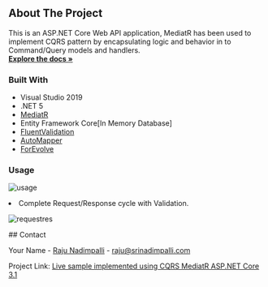 



<!-- ABOUT THE PROJECT -->
## About The Project
This is an ASP.NET Core Web API application, MediatR has been used to implement CQRS pattern by encapsulating logic and behavior in to Command/Query models and handlers.
    <br />
    <a target="_blank" href="https://www.srinadimpalli.com/2021/05/vertical-slice-architecture-using-net5-cqrs-mediatr-ef-core-c/"><strong>Explore the docs »</strong></a>
    
### Built With
* Visual Studio 2019
* .NET 5
* [MediatR](https://www.nuget.org/packages/MediatR/)
* Entity Framework Core[In Memory Database]
* [FluentValidation ](https://getbootstrap.com)
* [AutoMapper](https://automapper.org/)
* [ForEvolve](https://github.com/ForEvolve/ForEvolve.DependencyInjection)

### Usage
<p align="left">
      <img src="https://www.srinadimpalli.com/wp-content/uploads/2021/05/swageroutput-644x480.png" alt="usage">
</P

* Complete Request/Response cycle with Validation.
<p align="left">
      <img src="https://www.srinadimpalli.com/wp-content/uploads/2021/05/RequestFlowvalidation-644x268.png" alt="requestres">
</P
<!-- CONTACT -->
## Contact

Your Name - [Raju Nadimpalli](https://srinadimpalli.com) - raju@srinadimpalli.com

Project Link: [Live sample implemented using CQRS MediatR ASP.NET Core 3.1](http://srinadimpalli-001-site3.dtempurl.com)
